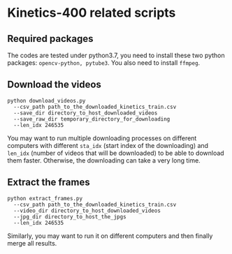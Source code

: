 # Kinetics-400 related scripts

## Required packages
The codes are tested under python3.7, you need to install these two python packages: `opencv-python, pytube3`. 
You also need to install `ffmpeg`. 

## Download the videos

```
python download_videos.py 
  --csv_path path_to_the_downloaded_kinetics_train.csv
  --save_dir directory_to_host_downloaded_videos
  --save_raw_dir temporary_directory_for_downloading
  --len_idx 246535
```

You may want to run multiple downloading processes on different computers with different `sta_idx` (start index of the downloading) 
and `len_idx` (number of videos that will be downloaded) to be able to download them faster. 
Otherwise, the downloading can take a very long time.

## Extract the frames

```
python extract_frames.py
  --csv_path path_to_the_downloaded_kinetics_train.csv
  --video_dir directory_to_host_downloaded_videos
  --jpg_dir directory_to_host_the_jpgs
  --len_idx 246535
```

Similarly, you may want to run it on different computers and then finally merge all results.
